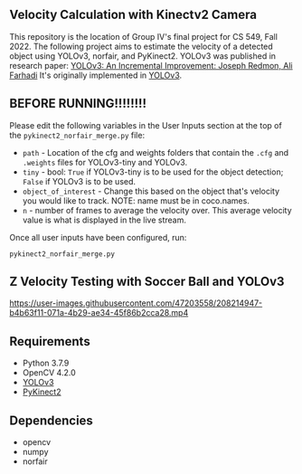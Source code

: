 ## Velocity Calculation with Kinectv2 Camera

This repository is the location of Group IV's final project for CS 549, Fall 2022. The following project aims to estimate the velocity of a detected object using YOLOv3, norfair, and PyKinect2. YOLOv3 was published in research paper: <a href="https://pjreddie.com/media/files/papers/YOLOv3.pdf" rel="nofollow">YOLOv3: An Incremental Improvement: Joseph Redmon, Ali Farhadi</a> It's originally implemented in <a href="https://github.com/pjreddie/darknet">YOLOv3</a>.


## BEFORE RUNNING!!!!!!!!

Please edit the following variables in the User Inputs section at the top of the `pykinect2_norfair_merge.py` file:

 - `path` - Location of the cfg and weights folders that contain the `.cfg` and `.weights` files for YOLOv3-tiny and YOLOv3.
 - `tiny` - bool: `True` if YOLOv3-tiny is to be used for the object detection; `False` if YOLOv3 is to be used.
 - `object_of_interest` - Change this based on the object that's velocity you would like to track. NOTE: name must be in coco.names.
 - `n` - number of frames to average the velocity over. This average velocity value is what is displayed in the live stream.


Once all user inputs have been configured, run:

```
pykinect2_norfair_merge.py
```

## Z Velocity Testing with Soccer Ball and YOLOv3

https://user-images.githubusercontent.com/47203558/208214947-b4b63f11-071a-4b29-ae34-45f86b2cca28.mp4






## Requirements
<ul>
<li>Python 3.7.9</li>
<li>OpenCV 4.2.0</li>
<li><a href="https://github.com/muhammadshiraz/YOLO-Real-Time-Object-Detection">YOLOv3</a> </li>
<li><a href="https://github.com/Kinect/PyKinect2">PyKinect2</a> </li>
</ul>



## Dependencies
<ul>
<li>opencv</li>
<li>numpy</li>
<li>norfair</li>
</ul>
